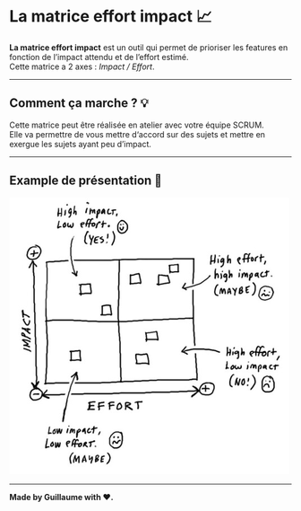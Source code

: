 # La matrice effort impact 📈

**La matrice effort impact** est un outil qui permet de prioriser les features en fonction de l’impact attendu et de l’effort estimé.  
Cette matrice a 2 axes : _Impact / Effort_.

---

## Comment ça marche ? 💡

Cette matrice peut être réalisée en atelier avec votre équipe SCRUM.  
Elle va permettre de vous mettre d‘accord sur des sujets et mettre en exergue les sujets ayant peu d’impact.

---

## Example de présentation 🏃‍

![Matrice impact effort](../assets/impact_effort.jpg)

---

**Made by Guillaume with ❤.**
